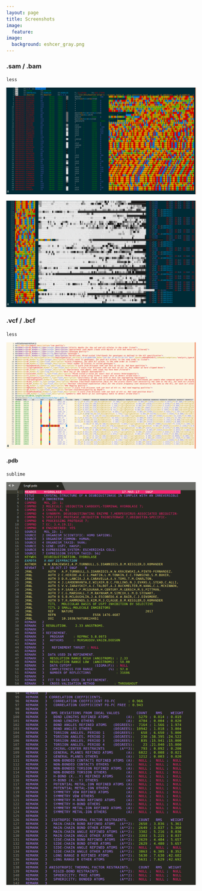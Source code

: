 ```yaml
---
layout: page
title: Screenshots
image:
  feature:
image:
  background: eshcer_gray.png
---
```


### .sam / .bam

`less`

[<img src="images/screens/sam-less.png">](images/screens/sam-less.png)

[<img src="images/screens/sam-less_2.png">](images/screens/sam-less_2.png)

### .vcf / .bcf

`less`

[<img src="images/screens/vcf-less.png">](images/screens/vcf-less.png)


#### .pdb

`sublime`

[<img src="images/screens/pdb-sublime_1.png">](images/screens/pdb-sublime_1.png)

[<img src="images/screens/pdb-sublime_2.png">](images/screens/pdb-sublime_2.png)
